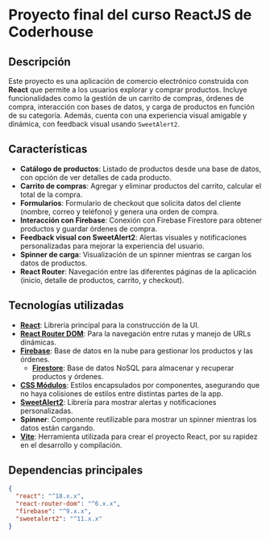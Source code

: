 # Proyecto final del curso ReactJS de Coderhouse

## Descripción

Este proyecto es una aplicación de comercio electrónico construida con **React** que permite a los usuarios explorar y comprar productos. Incluye funcionalidades como la gestión de un carrito de compras, órdenes de compra, interacción con bases de datos, y carga de productos en función de su categoría. Además, cuenta con una experiencia visual amigable y dinámica, con feedback visual usando `SweetAlert2`.

## Características

- **Catálogo de productos**: Listado de productos desde una base de datos, con opción de ver detalles de cada producto.
- **Carrito de compras**: Agregar y eliminar productos del carrito, calcular el total de la compra.
- **Formularios**: Formulario de checkout que solicita datos del cliente (nombre, correo y teléfono) y genera una orden de compra.
- **Interacción con Firebase**: Conexión con Firebase Firestore para obtener productos y guardar órdenes de compra.
- **Feedback visual con SweetAlert2**: Alertas visuales y notificaciones personalizadas para mejorar la experiencia del usuario.
- **Spinner de carga**: Visualización de un spinner mientras se cargan los datos de productos.
- **React Router**: Navegación entre las diferentes páginas de la aplicación (inicio, detalle de productos, carrito, y checkout).
  
## Tecnologías utilizadas

- **[React](https://react.dev/)**: Librería principal para la construcción de la UI.
- **[React Router DOM](https://reactrouter.com/en/main)**: Para la navegación entre rutas y manejo de URLs dinámicas.
- **[Firebase](https://firebase.google.com/docs/web/setup)**: Base de datos en la nube para gestionar los productos y las órdenes.
  - **[Firestore](https://firebase.google.com/docs/firestore)**: Base de datos NoSQL para almacenar y recuperar productos y órdenes.
- **[CSS Módulos](https://github.com/css-modules/css-modules)**: Estilos encapsulados por componentes, asegurando que no haya colisiones de estilos entre distintas partes de la app.
- **[SweetAlert2](https://sweetalert2.github.io/)**: Librería para mostrar alertas y notificaciones personalizadas.
- **Spinner**: Componente reutilizable para mostrar un spinner mientras los datos están cargando.
- **[Vite](https://vitejs.dev/)**: Herramienta utilizada para crear el proyecto React, por su rapidez en el desarrollo y compilación.


## Dependencias principales

```json
{
  "react": "^18.x.x",
  "react-router-dom": "^6.x.x",
  "firebase": "^9.x.x",
  "sweetalert2": "^11.x.x"
}



